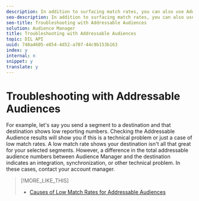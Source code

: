 ```yaml
---
description: In addition to surfacing match rates, you can also use Addressable Audiences as a troubleshooting tool.
seo-description: In addition to surfacing match rates, you can also use Addressable Audiences as a troubleshooting tool.
seo-title: Troubleshooting with Addressable Audiences
solution: Audience Manager
title: Troubleshooting with Addressable Audiences
topic: DIL API
uuid: 748a4605-e854-4d52-a707-44c9b153b163
index: y
internal: n
snippet: y
translate: y
---
```


# Troubleshooting with Addressable Audiences

For example, let's say you send a segment to a destination and that destination shows low reporting numbers. Checking the Addressable Audience results will show you if this is a technical problem or just a case of low match rates. A low match rate shows your destination isn't all that great for your selected segments. However, a difference in the total addressable audience numbers between Audience Manager and the destination indicates an integration, synchronization, or other technical problem. In these cases, contact your account manager. 
>[!MORE_LIKE_THIS]
>
>* [ Causes of Low Match Rates for Addressable Audiences ](addressable-audiences-match-rates.md#concept_E89224D00653469A933355160EE667CE)
